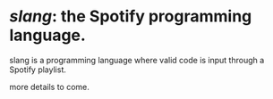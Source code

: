 # *slang*: the Spotify programming language.
slang is a programming language where valid code is input through a Spotify playlist.

more details to come.
